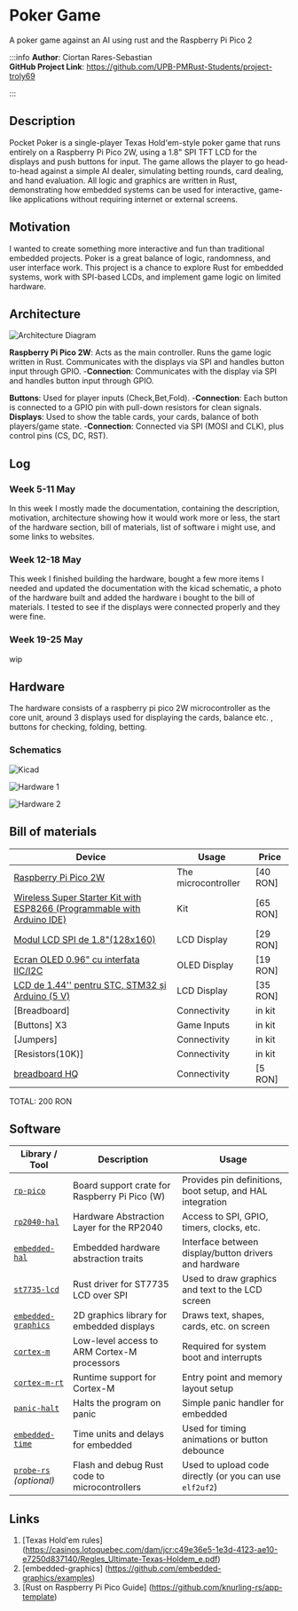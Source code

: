 # Poker Game
A poker game against an AI using rust and the Raspberry Pi Pico 2

:::info
**Author**: Ciortan Rares-Sebastian \
**GitHub Project Link**:  https://github.com/UPB-PMRust-Students/project-troly69

:::

## Description
Pocket Poker is a single-player Texas Hold'em-style poker game that runs entirely on a Raspberry Pi Pico 2W, using a 1.8" SPI TFT LCD for the displays and push buttons for input. The game allows the player to go head-to-head against a simple AI dealer, simulating betting rounds, card dealing, and hand evaluation. All logic and graphics are written in Rust, demonstrating how embedded systems can be used for interactive, game-like applications without requiring internet or external screens.

## Motivation
I wanted to create something more interactive and fun than traditional embedded projects. Poker is a great balance of logic, randomness, and user interface work. This project is a chance to explore Rust for embedded systems, work with SPI-based LCDs, and implement game logic on limited hardware.

## Architecture
![Architecture Diagram](Poker.webp)

**Raspberry Pi Pico 2W**: Acts as the main controller. Runs the game logic written in Rust. Communicates with the displays via SPI and handles button input through GPIO.
-**Connection**: Communicates with the display via SPI and handles button input through GPIO.

**Buttons**: Used for player inputs (Check,Bet,Fold).
-**Connection**: Each button is connected to a GPIO pin with pull-down resistors for clean signals.
**Displays**: Used to show the table cards, your cards, balance of both players/game state.
-**Connection**: Connected via SPI (MOSI and CLK), plus control pins (CS, DC, RST).

## Log
### Week 5-11 May
In this week I mostly made the documentation, containing the description, motivation, architecture showing how it would work more or less, the start of the hardware section, bill of materials, list of software i might use, and some links to websites.
### Week 12-18 May
This week I finished building the hardware, bought a few more items I needed and updated the documentation with the kicad schematic, a photo of the hardware built and added the hardware i bought to the bill of materials. I tested to see if the displays were connected properly and they were fine.
### Week 19-25 May
wip

## Hardware
The hardware consists of a raspberry pi pico 2W microcontroller as the core unit, around 3 displays used for displaying the cards, balance etc. , buttons for checking, folding, betting.

### Schematics
![Kicad](<kicad project.webp>)

![Hardware 1](<Poza Bomba 1.webp>)

![Hardware 2](<Poza Bomba 2.webp>)

## Bill of materials
| Device                                                  | Usage                        | Price                           |
|---------------------------------------------------------|------------------------------|---------------------------------|
| [Raspberry Pi Pico 2W](https://www.optimusdigital.ro/ro/placi-raspberry-pi/13327-raspberry-pi-pico-2-w.html?search_query=raspberry+pi+pico+2W&results=26) | The microcontroller | [40 RON] 
[Wireless Super Starter Kit with ESP8266 (Programmable with Arduino IDE)](https://www.optimusdigital.ro/ro/kituri-optimus-digital/7356-kit-wireless-super-starter-cu-esp8266.html?search_query=Wireless+Super+Starter+Kit+with+ESP8266+%28Programmable+with+Arduino+IDE%29&results=1) | Kit  | [65 RON] 
[Modul LCD SPI de 1.8"(128x160)](https://www.optimusdigital.ro/ro/optoelectronice-lcd-uri/1311-modul-lcd-spi-de-18-128x160.html?search_query=lcd&results=217) | LCD Display | [29 RON] 
[Ecran OLED 0.96" cu interfata IIC/I2C](https://www.bitmi.ro/componente-electronice/ecran-oled-0-96-cu-interfata-iic-i2c-10488.html) | OLED Display | [19 RON]
[LCD de 1.44'' pentru STC, STM32 și Arduino (5 V)](https://www.optimusdigital.ro/ro/optoelectronice-lcd-uri/8589-lcd-de-144-pentru-stc-stm32-i-arduino-5-v.html?search_query=LCD+de+1.44%27%27+pentru+STC%2C+STM32+%C8%99i+Arduino+%285+V%29+&results=4) | LCD Display | [35 RON]
[Breadboard] | Connectivity | in kit 
[Buttons] X3| Game Inputs | in kit 
[Jumpers] | Connectivity | in kit
[Resistors(10K)] | Connectivity | in kit
[breadboard HQ](https://www.optimusdigital.ro/ro/cautare?controller=search&orderby=position&orderway=desc&search_query=breadboard+400+points&submit_search=) | Connectivity | [5 RON]
TOTAL: 200 RON

## Software

| Library / Tool                                                    | Description                                   | Usage                                                     |
| ----------------------------------------------------------------- | --------------------------------------------- | --------------------------------------------------------- |
| [`rp-pico`](https://crates.io/crates/rp-pico)                     | Board support crate for Raspberry Pi Pico (W) | Provides pin definitions, boot setup, and HAL integration |
| [`rp2040-hal`](https://crates.io/crates/rp2040-hal)               | Hardware Abstraction Layer for the RP2040     | Access to SPI, GPIO, timers, clocks, etc.                 |
| [`embedded-hal`](https://crates.io/crates/embedded-hal)           | Embedded hardware abstraction traits          | Interface between display/button drivers and hardware     |
| [`st7735-lcd`](https://crates.io/crates/st7735-lcd)               | Rust driver for ST7735 LCD over SPI           | Used to draw graphics and text to the LCD screen          |
| [`embedded-graphics`](https://crates.io/crates/embedded-graphics) | 2D graphics library for embedded displays     | Draws text, shapes, cards, etc. on screen                 |
| [`cortex-m`](https://crates.io/crates/cortex-m)                   | Low-level access to ARM Cortex-M processors   | Required for system boot and interrupts                   |
| [`cortex-m-rt`](https://crates.io/crates/cortex-m-rt)             | Runtime support for Cortex-M                  | Entry point and memory layout setup                       |
| [`panic-halt`](https://crates.io/crates/panic-halt)               | Halts the program on panic                    | Simple panic handler for embedded                         |
| [`embedded-time`](https://crates.io/crates/embedded-time)         | Time units and delays for embedded            | Used for timing animations or button debounce             |
| [`probe-rs`](https://crates.io/crates/probe-rs) *(optional)*      | Flash and debug Rust code to microcontrollers | Used to upload code directly (or you can use `elf2uf2`)   |

## Links

1. [Texas Hold'em rules] (https://casinos.lotoquebec.com/dam/jcr:c49e36e5-1e3d-4123-ae10-e7250d837140/Regles_Ultimate-Texas-Holdem_e.pdf)
2. [embedded-graphics] (https://github.com/embedded-graphics/examples)
3. [Rust on Raspberry Pi Pico Guide] (https://github.com/knurling-rs/app-template)